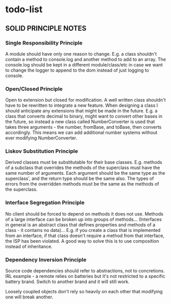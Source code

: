 # todo-list

## SOLID PRINCIPLE NOTES

### Single Responsibility Principle

A module should have only one reason to change. E.g. a class shouldn't contain a method to console.log and another method to add to an array. The console.log should be kept in a different module/class/etc in case we want to change the logger to append to the dom instead of just logging to console.

### Open/Closed Principle

Open to extension but closed for modification. A well written class shouldn't have to be rewritten to integrate a new feature. When designing a class I should anticipate any extensions that might be made in the future. E.g. a class that converts decimal to binary, might want to convert other bases in the future, so instead a new class called NumberConverter is used that takes three arguments - the number, fromBase, and toBase, then converts accordingly. This means we can add additional number systems without ever modifying NumberConverter.

### Liskov Substitution Principle

Derived classes must be substitutable for their base classes. E.g. methods of a subclass that overrides the methods of the superclass must have the same number of arguments. Each argument should be the same type as the superclass', and the return type should be the same also. The types of errors from the overridden methods must be the same as the methods of the superclass.

### Interface Segregation Principle

No client should be forced to depend on methods it does not use. Methods of a large interface can be broken up into groups of methods... (Interfaces in general is an abstract class that defines properties and methods of a class - it contains no data)... E.g. if you create a class that is implemented from an interface, if that class doesn't require a method from that interface, the ISP has been violated. A good way to solve this is to use composition instead of inheritance.

### Dependency Inversion Principle

Source code dependencies should refer to abstractions, not to concretions. IRL example - a remote relies on batteries but it's not restricted to a specific battery brand. Switch to another brand and it will still work.


Loosely coupled objects don't rely so heavily on each other that modifying one will break another. 